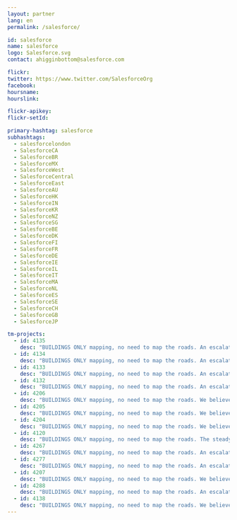```yaml
---
layout: partner
lang: en
permalink: /salesforce/

id: salesforce
name: salesforce
logo: Salesforce.svg
contact: ahigginbottom@salesforce.com

flickr: 
twitter: https://www.twitter.com/SalesforceOrg
facebook:
hoursname:
hourslink:

flickr-apikey: 
flickr-setId: 

primary-hashtag: salesforce
subhashtags:
  - salesforcelondon
  - SalesforceCA
  - SalesforceBR
  - SalesforceMX
  - SalesforceWest
  - SalesforceCentral
  - SalesforceEast
  - SalesforceAU
  - SalesforceHK
  - SalesforceIN
  - SalesforceKR
  - SalesforceNZ
  - SalesforceSG
  - SalesforceBE
  - SalesforceDK
  - SalesforceFI
  - SalesforceFR
  - SalesforceDE
  - SalesforceIE
  - SalesforceIL
  - SalesforceIT
  - SalesforceMA
  - SalesforceNL
  - SalesforceES
  - SalesforceSE
  - SalesforceCH
  - SalesforceGB
  - SalesforceJP

tm-projects:
  - id: 4135
    desc: "BUILDINGS ONLY mapping, no need to map the roads. An escalation of violence in South Sudan since July 2016 has lead to a large population movement into the north of neighboring Uganda. An estimated rate of between 2,000 and 3,000 displaced persons cross the border into Uganda each day. In a rapidly developing situation such as this, it is vital that accurate and up-to-date mapping information is available to allow the UNHCR and partners to respond to needs more effectively and efficiently."
  - id: 4134
    desc: "BUILDINGS ONLY mapping, no need to map the roads. An escalation of violence in South Sudan since July 2016 has lead to a large population movement into the north of neighboring Uganda. An estimated rate of between 2,000 and 3,000 displaced persons cross the border into Uganda each day. In a rapidly developing situation such as this, it is vital that accurate and up-to-date mapping information is available to allow the UNHCR and partners to respond to needs more effectively and efficiently."
  - id: 4133
    desc: "BUILDINGS ONLY mapping, no need to map the roads. An escalation of violence in South Sudan since July 2016 has lead to a large population movement into the north of neighboring Uganda. An estimated rate of between 2,000 and 3,000 displaced persons cross the border into Uganda each day. In a rapidly developing situation such as this, it is vital that accurate and up-to-date mapping information is available to allow the UNHCR and partners to respond to needs more effectively and efficiently."
  - id: 4132
    desc: "BUILDINGS ONLY mapping, no need to map the roads. An escalation of violence in South Sudan since July 2016 has lead to a large population movement into the north of neighboring Uganda. An estimated rate of between 2,000 and 3,000 displaced persons cross the border into Uganda each day. In a rapidly developing situation such as this, it is vital that accurate and up-to-date mapping information is available to allow the UNHCR and partners to respond to needs more effectively and efficiently."
  - id: 4206
    desc: "BUILDINGS ONLY mapping, no need to map the roads. We believe in the need to be prepared for the recovery and response to any natural disasters and unpredictable socio-structural changes that may have negative consequences. Earthquakes and then floods are the main disasters that take place in Turkey. We believe it is important to start working from now on mapping and updating the maps continuously. As of 2016, Bagcilar has a population of 751510, inhabiting 22 Mahalles (neighbourhoods), and the population density is 34,409 per km2. The area of Bagcilar district is 21,84 KM2. It is estimated that there were around 37,643 registered Syrian refugees in the district, according to research was conducted by Migration Policy Workshop (MAGA) operating within Marmara Municipalities Union’s Center for Urban Policies"
  - id: 4205
    desc: "BUILDINGS ONLY mapping, no need to map the roads. We believe in the need to be prepared for the recovery and response of any natural disasters and unpredictable socio-structural changes that may have negative consequences. Earthquakes and then floods are the main disasters that take place in Turkey. We believe it is important to start working from now on mapping and updating the maps continuously. As of 2016, Sancaktepe has a population of 377047, inhabiting 19 Mahalles (neighbourhoods), and the population density is 6,094 per km2. The area of Sancaktepe district is 61,87 ( KM2. It is estimated that there were around 12,072 registered Syrian refugees in the district, according to research was conducted by Migration Policy Workshop (MAGA) operating within Marmara Municipalities Union’s Center for Urban Policies"
  - id: 4204
    desc: "BUILDINGS ONLY mapping, no need to map the roads. We believe in the need to be prepared for the recovery and response of any natural disasters and unpredictable socio-structural changes that may have negative consequences. Earthquakes and then floods are the main disasters that take place in Turkey. We believe it is important to start working from now on mapping and updating the maps continuously. As of 2016, Umraniye has a population of 694158, inhabiting 35 Mahalles (neighbourhoods), and the population density is 15,326 per km2. The area of Umraniye district is 45,29 KM2. It is estimated that there were around 14,858 registered Syrian refugees in the district, according to research was conducted by Migration Policy Workshop (MAGA) operating within Marmara Municipalities Union’s Center for Urban Policies"
  - id: 4120
    desc: "BUILDINGS ONLY mapping, no need to map the roads. The steady stream of refugees from South Sudan continues to fill the overflowing settlements in Northern Uganda, and UNHCR planners are desperately trying to provide for those already in, as well as create new environments for those in-coming. As violence escalates in neighbouring Congo, Planners are finding themselves outflanked from the west, as incoming numbers increase by land and lake. Mapping an area before refugees are settled is vital, to see how much time and resources are needed to prepare these new environments. These areas are unknown, and remote mapping enables HOT field surveyors to get into the field and survey for detail on Water, Sanitation, Construction /Shelter-building and other resources. The map will be something that will unify the different interventions, ensuring that the right people get the right help in the right place."
  - id: 4267
    desc: "BUILDINGS ONLY mapping, no need to map the roads. An escalation of violence in South Sudan since July 2016 has lead to a large population movement into the north of neighbouring Uganda. An estimated rate of between 2,000 and 3,000 displaced persons cross the border into Uganda each day. In a rapidly developing situation such as this, it is vital that accurate and up-to-date mapping information is available to allow the UNHCR and partners to respond to needs more effectively and efficiently."
  - id: 4277
    desc: "BUILDINGS ONLY mapping, no need to map the roads. An escalation of in security in DRC has led to over 2043 new refugee have entered Uganda between the dates of 3rd and 5th March. This has brought the total number of new arrivals to since 1st January 2018 to 48,105 In a rapidly developing situation such as this, it is vital that accurate and up-to-date mapping information is available to allow UNHCR and partners to respond to needs more effectively and efficiently. The maps that you create in this task will enable sanitation facilities - including latrines, hand washing points and hygiene promotion activities - to be effectively provisioned for the people living there."
  - id: 4207
    desc: "BUILDINGS ONLY mapping, no need to map the roads. We believe in the need to be prepared for the recovery and response to any natural disasters and unpredictable socio-structural changes that may have negative consequences. Earthquakes and then floods are the main disasters that take place in Turkey. We believe it is important to start working from now on mapping and updating the maps continuously. As of 2016, Beyoğlu has a population of 238762, inhabiting 45 Mahalles (neighbourhoods), and the population density is 26,797 per km2. The area of Beyoğlu district is 8,91 KM2. It is estimated that there were around 11,841 registered Syrian refugees in the district, according to research was conducted by Migration Policy Workshop (MAGA) operating within Marmara Municipalities Union’s Center for Urban Policies."
  - id: 4288
    desc: "BUILDINGS ONLY mapping, no need to map the roads. An escalation of in security in DRC has led to over 2043 new refugee have entered Uganda between the dates of 3rd and 5th March. This has brought the total number of new arrivals to since 1st January 2018 to 48,105 In a rapidly developing situation such as this, it is vital that accurate and up-to-date mapping information is available to allow UNHCR and partners to respond to needs more effectively and efficiently. The maps that you create in this task will enable sanitation facilities - including latrines, hand washing points and hygiene promotion activities - to be effectively provisioned for the people living there."
  - id: 4138
    desc: "BUILDINGS ONLY mapping, no need to map the roads. We believe in the need to be prepared for the recovery and response of any natural disasters and unpredictable socio-structural changes that may have negative consequences. Earthquakes and then floods are the main disasters that take place in Turkey. We believe it is important to start working from now on mapping and updating the maps continuously. As of 2016, Zeytinburnu has a population of 287897, inhabiting 13 Mahalles (neighbourhoods), and the population density is 24,838 per km2. The area of Zeytinburnu district is 11,31 KM2. It is estimated that there were around 25,000 registered Syrian refugees in the district, according to research was conducted by Migration Policy Workshop (MAGA) operating within Marmara Municipalities Union’s Center for Urban Policies."
---
```


